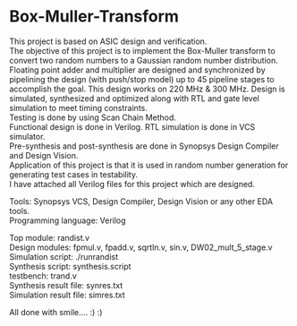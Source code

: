 # Box-Muller-Transform
This project is based on ASIC design and verification.  
The objective of this project is to implement the Box-Muller transform to convert two random numbers to a Gaussian random number distribution.   
Floating point adder and multiplier are designed and synchronized by pipelining the design (with push/stop model) up to 45 pipeline stages to accomplish the goal. This design works on 220 MHz & 300 MHz. Design is simulated, synthesized and optimized along with RTL and gate level simulation to meet timing constraints.    
Testing is done by using Scan Chain Method.   
Functional design is done in Verilog. RTL simulation is done in VCS simulator.    
Pre-synthesis and post-synthesis are done in Synopsys Design Compiler and Design Vision.      
Application of this project is that it is used in random number generation for generating test cases in testability.   
I have attached all Verilog files for this project which are designed.   

Tools: Synopsys VCS, Design Compiler, Design Vision or any other EDA tools.  
Programming language: Verilog    

Top module: randist.v     
Design modules: fpmul.v, fpadd.v, sqrtln.v, sin.v, DW02_mult_5_stage.v     
Simulation script: ./runrandist     
Synthesis script: synthesis.script     
testbench: trand.v     
Synthesis result file: synres.txt     
Simulation result file: simres.txt      

All done with smile.... :) :) 

 

